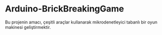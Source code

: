 # Arduino-BrickBreakingGame
Bu projenin amacı, çeşitli araçlar kullanarak mikrodenetleyici tabanlı bir oyun makinesi  geliştirmektir.
